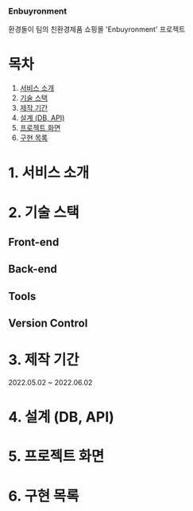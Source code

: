 ### Enbuyronment
환경돌이 팀의 친환경제품 쇼핑몰 'Enbuyronment' 프로젝트

# 목차
1. [서비스 소개](#1.-서비스-소개)
2. [기술 스택](#2.-기술-스택)
3. [제작 기간](#3.-제작-기간)
4. [설계 (DB, API)](#4.-설계-(DB,-API))
5. [프로젝트 화면](#5.-프로젝트-화면)
6. [구현 목록](#6.-구현-목록)

# 1. 서비스 소개

# 2. 기술 스택
## Front-end
## Back-end
## Tools
## Version Control

# 3. 제작 기간
2022.05.02 ~ 2022.06.02

# 4. 설계 (DB, API)

# 5. 프로젝트 화면

# 6. 구현 목록
